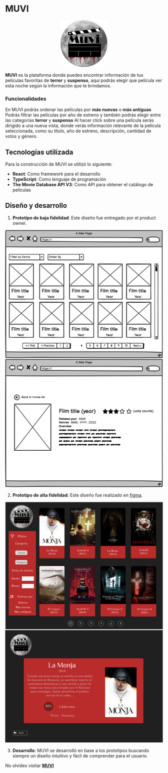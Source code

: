 #  MUVI

<p align="center">
<img src="/src/images/LogoMuvi.png" alt="LOGO" width="150" height="150">
</p>

**MUVI** es la plataforma donde puedes encontrar información de tus películas favoritas de **terror** y **suspenso**, aquí podrás
elegir que película ver esta noche según la información que te brindamos.


### Funcionalidades

En MUVI podrás ordenar las películas por **más nuevas** o **más antiguas**
Podrás filtrar las películas por año de estreno y también podrás elegir entre las categorías **terror** y **suspenso**
Al hacer click sobre una película serás dirigido a una nueva vista, donde verás información relevante de la película seleccionada,
como su título, año de estreno, descripción, cantidad de votos y género.


## Tecnologías utilizada

Para la construcción de MUVI se utilizó lo siguiente:

- **React**: Como framework para el desarrollo
- **TypeScript**: Como lenguaje de programación
- **The Movie Database API V3**: Como API para obtener el catálogo de películas


## Diseño y desarrollo

1. **Prototipo de baja fidelidad**: Este diseño fue entregado por el product owner.

![Prototipo de baja fidelidad](src/images/Protobaja2.png)
![Prototipo de baja fidelidad](src/images/ProtoBaja1.png)

2. **Prototipo de alta fidelidad**: Este diseño fue realizado en [figma](https://www.figma.com/proto/1vGlrHd4w9yGh3cgGfTLaY/Untitled?type=design&node-id=1-4&t=yiA41hmUi51H1sUS-1&scaling=scale-down&page-id=0%3A1&starting-point-node-id=1%3A4&mode=design).

![Prototipo de alta fidelidad](src/images/Prototipo1.png)
![Prototipo de alta fidelidad](src/images/Prototipo2.png)


3. **Desarrollo**: MUVI se desarrolló en base a los prototipos buscando siempre un diseño intuitivo y fácil
de comprender para el usuario.

No olvides visitar **[MUVI](https://muvi-nine.vercel.app)**



